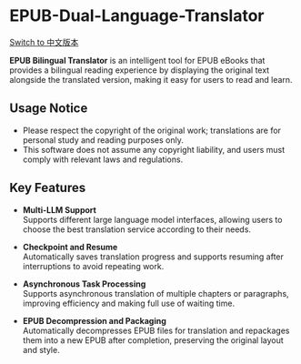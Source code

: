 # EPUB-Dual-Language-Translator

[Switch to 中文版本](README_zh.md)

**EPUB Bilingual Translator** is an intelligent tool for EPUB eBooks that provides a bilingual reading experience by displaying the original text alongside the translated version, making it easy for users to read and learn.

## Usage Notice

- Please respect the copyright of the original work; translations are for personal study and reading purposes only.  
- This software does not assume any copyright liability, and users must comply with relevant laws and regulations.

## Key Features

- **Multi-LLM Support**  
  Supports different large language model interfaces, allowing users to choose the best translation service according to their needs.

- **Checkpoint and Resume**  
  Automatically saves translation progress and supports resuming after interruptions to avoid repeating work.

- **Asynchronous Task Processing**  
  Supports asynchronous translation of multiple chapters or paragraphs, improving efficiency and making full use of waiting time.

- **EPUB Decompression and Packaging**  
  Automatically decompresses EPUB files for translation and repackages them into a new EPUB after completion, preserving the original layout and style.
